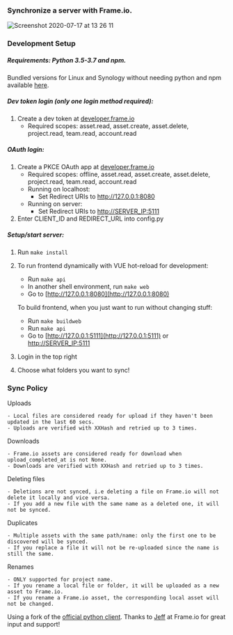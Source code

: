 ### Synchronize a server with Frame.io.


![Screenshot 2020-07-17 at 13 26 11](https://user-images.githubusercontent.com/63540107/87785797-176e0a00-c839-11ea-9987-f368c7494725.png)


### Development Setup

##### Requirements: Python 3.5-3.7 and npm.
Bundled versions for Linux and Synology without needing python and npm available [here](https://gist.github.com/strombergdev/4315e58fd1897bc63a5b11669284e79c).

##### Dev token login (only one login method required):
1. Create a dev token at [developer.frame.io](https://developer.frame.io)
    - Required scopes: asset.read, asset.create, asset.delete, project.read, team.read, account.read


##### OAuth login:
1. Create a PKCE OAuth app at [developer.frame.io](https://developer.frame.io)
    - Required scopes: offline, asset.read, asset.create, asset.delete, project.read, team.read, account.read
    - Running on localhost:
        - Set Redirect URIs to http://127.0.0.1:8080
    - Running on server:  
        - Set Redirect URIs to [http://SERVER_IP:5111](http://SERVER_IP:5111)
2. Enter CLIENT_ID and REDIRECT_URL into config.py


##### Setup/start server:
1. Run `make install`
2. To run frontend dynamically with VUE hot-reload for development:
    - Run `make api`
    - In another shell environment, run `make web`
    - Go to [http://127.0.0.1:8080](http://127.0.0.1:8080)
   
   To build frontend, when you just want to run without changing stuff:
    - Run `make buildweb`
    - Run `make api`    
    - Go to [http://127.0.0.1:5111](http://127.0.0.1:5111) or [http://SERVER_IP:5111](http://SERVER_IP:5111)
   
4. Login in the top right
5. Choose what folders you want to sync!


### Sync Policy
     
Uploads


    - Local files are considered ready for upload if they haven't been updated in the last 60 secs.
    - Uploads are verified with XXHash and retried up to 3 times.

Downloads


    - Frame.io assets are considered ready for download when upload_completed_at is not None.
    - Downloads are verified with XXHash and retried up to 3 times.
    

Deleting files


    - Deletions are not synced, i.e deleting a file on Frame.io will not delete it locally and vice versa.
    - If you add a new file with the same name as a deleted one, it will not be synced. 
    

Duplicates


    - Multiple assets with the same path/name: only the first one to be discovered will be synced.
    - If you replace a file it will not be re-uploaded since the name is still the same.
    
Renames


    - ONLY supported for project name.
    - If you rename a local file or folder, it will be uploaded as a new asset to Frame.io.
    - If you rename a Frame.io asset, the corresponding local asset will not be changed.
    

Using a fork of the [official python client](https://github.com/Frameio/python-frameio-client).
Thanks to [Jeff](https://github.com/jhodges10) at Frame.io for great input and support! 
